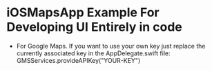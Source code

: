 # iOSMapsApp Example For Developing UI Entirely in code

- For Google Maps. If you want to use your own key just replace the currently associated key in the AppDelegate.swift file:
          GMSServices.provideAPIKey("YOUR-KEY")
